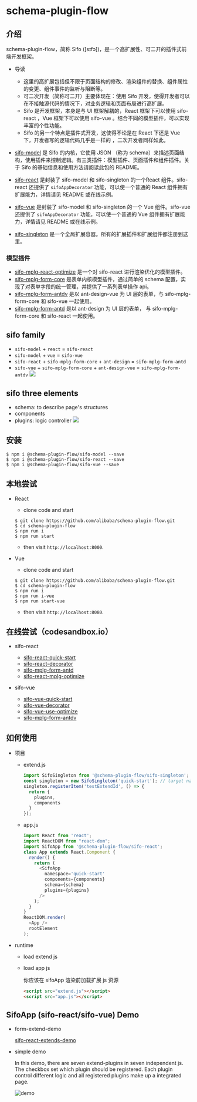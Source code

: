 # schema-plugin-flow 
## 介绍
schema-plugin-flow，简称 Sifo ([sɪfɔ])，是一个高扩展性、可二开的插件式前端开发框架。     

* 导读
  * 这里的高扩展包括但不限于页面结构的修改、渲染组件的替换、组件属性的变更、组件事件的监听与阻断等。      
  * 可二次开发（简称可二开）主要体现在：使用 Sifo 开发，使得开发者可以在不接触源代码的情况下，对业务逻辑和页面布局进行高扩展。     
  * Sifo 是开发框架，本身是与 UI 框架解耦的，React 框架下可以使用 sifo-react ，Vue 框架下可以使用 sifo-vue 。结合不同的模型插件，可以实现丰富的个性功能。       
  * Sifo 的另一个特点是插件式开发，这使得不论是在 React 下还是 Vue 下，开发者写的逻辑代码几乎是一样的 ，二次开发者同样如此。     


* [sifo-model](./packages/sifo-model) 是 Sifo 的内核，它使用 JSON （称为 schema）来描述页面结构，使用插件来控制逻辑。有三类插件：模型插件、页面插件和组件插件。关于 Sifo 的基础信息和使用方法请阅读此包的 README。
* [sifo-react](./packages/sifo-react) 是封装了 sifo-model 和 sifo-singleton 的一个React 组件。sifo-react 还提供了 `sifoAppDecorator` 功能，可以使一个普通的 React 组件拥有扩展能力，详情请见 README 或在线示例。
* [sifo-vue](./packages/sifo-vue) 是封装了 sifo-model 和 sifo-singleton 的一个 Vue 组件。sifo-vue 还提供了 `sifoAppDecorator` 功能，可以使一个普通的 Vue 组件拥有扩展能力，详情请见 README 或在线示例。
* [sifo-singleton](./packages/sifo-singleton) 是一个全局扩展容器。所有的扩展插件和扩展组件都注册到这里。

### 模型插件
* [sifo-mplg-react-optimize](./packages/sifo-mplg-react-optimize) 是一个对 sifo-react 进行渲染优化的模型插件。
* [sifo-mplg-form-core](./packages/sifo-mplg-form-core) 是表单内核模型插件，通过简单的 schema 配置，实现了对表单字段的统一管理，并提供了一系列表单操作 api。
* [sifo-mplg-form-antdv](./packages/sifo-mplg-form-antdv) 是以 ant-design-vue 为 UI 层的表单，与 sifo-mplg-form-core 和 sifo-vue 一起使用。
* [sifo-mplg-form-antd](./packages/sifo-mplg-form-antd) 是以 ant-design 为 UI 层的表单， 与 sifo-mplg-form-core 和 sifo-react 一起使用。

## sifo family
* `sifo-model` + `react` = `sifo-react`
* `sifo-model` + `vue` = `sifo-vue`
* `sifo-react` + `sifo-mplg-form-core` + `ant-design` = `sifo-mplg-form-antd`
* `sifo-vue` + `sifo-mplg-form-core` + `ant-design-vue` = `sifo-mplg-form-antdv`
![](https://raw.githubusercontent.com/alibaba/schema-plugin-flow/master/image/sifo-family.png)


## sifo three elements
* schema: to describe page's structures
* components
* plugins: logic controller
![](https://raw.githubusercontent.com/alibaba/schema-plugin-flow/master/image/sifo-elements.png)

## 安装

```shell
$ npm i @schema-plugin-flow/sifo-model --save
$ npm i @schema-plugin-flow/sifo-react --save
$ npm i @schema-plugin-flow/sifo-vue --save
```

## 本地尝试
* React
  *  clone code and start
  ```shell
  $ git clone https://github.com/alibaba/schema-plugin-flow.git
  $ cd schema-plugin-flow
  $ npm run i
  $ npm run start
  ```
  *  then visit `http://localhost:8000`.

* Vue
  *  clone code and start
  ```shell
  $ git clone https://github.com/alibaba/schema-plugin-flow.git
  $ cd schema-plugin-flow
  $ npm run i
  $ npm run i-vue
  $ npm run start-vue
  ```
  *  then visit `http://localhost:8080`.

## 在线尝试（codesandbox.io）
* sifo-react
  * [sifo-react-quick-start](https://codesandbox.io/s/sifo-react-quick-start-lhmyu)    
  * [sifo-react-decorator](https://codesandbox.io/s/sifo-react-test-decorator-sef79)    
  * [sifo-mplg-form-antd](https://codesandbox.io/s/sifo-react-form-antd-o0hoq)     
  * [sifo-react-mplg-optimize](https://codesandbox.io/s/sifo-react-mplg-optimize-sfmts)    

* sifo-vue
  * [sifo-vue-quick-start](https://codesandbox.io/s/sifo-vue-quick-start-7668x)    
  * [sifo-vue-decorator](https://codesandbox.io/s/sifo-vue-test-decorator-4b9j4)    
  * [sifo-vue-use-optimize](https://codesandbox.io/s/sifo-vue-use-optimize-4n6nz)    
  * [sifo-mplg-form-antdv](https://codesandbox.io/s/sifo-vue-form-antdv-q4yc4)    

## 如何使用
* 项目

  * extend.js
    ```javascript
    import SifoSingleton from '@schema-plugin-flow/sifo-singleton';
    const singleton = new SifoSingleton('quick-start'); // target namespace
    singleton.registerItem('testExtendId', () => {
      return {
        plugins,
        components
      }
    });
    ```

  * app.js
    ```javascript
    import React from 'react';
    import ReactDOM from "react-dom";
    import SifoApp from '@schema-plugin-flow/sifo-react';
    class App extends React.Component {
      render() {
        return (
          <SifoApp
            namespace='quick-start'
            components={components}
            schema={schema}
            plugins={plugins}
          />
        );
      }
    }
    ReactDOM.render(
      <App />
      rootElement
    );
    ```

* runtime
  * load extend js
  * load app js

    你应该在 sifoApp 渲染前加载扩展 js 资源

    ```html
    <script src="extend.js"></script>
    <script src="app.js"></script>
    ```


## SifoApp (sifo-react/sifo-vue) Demo
* form-extend-demo

  [sifo-react-extends-demo](https://codesandbox.io/s/sifo-react-extends-demo-bg2py)

* simple demo

  In this demo, there are seven extend-plugins in seven independent js. The checkbox set which plugin should be registered. Each plugin control different logic and all registered plugins make up a integrated page.    

  ![demo](https://img.alicdn.com/tfs/TB1HOQYe6MZ7e4jSZFOXXX7epXa-1264-698.gif)
